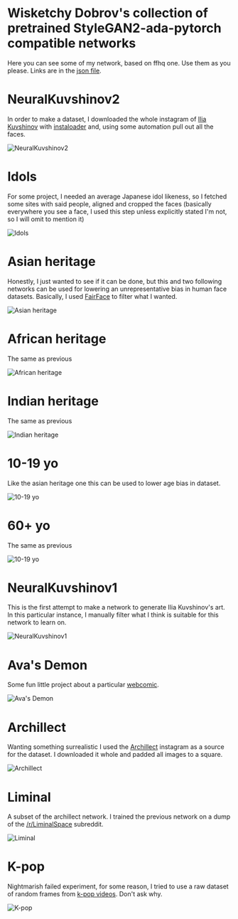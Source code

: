 # Wisketchy Dobrov's collection of pretrained StyleGAN2-ada-pytorch compatible networks

Here you can see some of my network, based on ffhq one. Use them as you please.
Links are in the [json file](https://raw.githubusercontent.com/dobrosketchkun/wd_network_zoo/main/wd_networks.json).

# NeuralKuvshinov2 

In order to make a dataset, I downloaded the whole instagram of [Ilia Kuvshinov](https://www.instagram.com/kuvshinov_ilya/) with [instaloader](https://instaloader.github.io/) and, using some automation pull out all the faces.

![NeuralKuvshinov2 ](https://raw.githubusercontent.com/dobrosketchkun/wd_network_zoo/main/files/nkv2_v3.jpg)

# Idols

For some project, I needed an average Japanese idol likeness, so I fetched some sites with said people, aligned and cropped the faces (basically everywhere you see a face, I used this step unless explicitly stated I'm not, so I will omit to mention it) 

![Idols](https://raw.githubusercontent.com/dobrosketchkun/wd_network_zoo/main/files/idols_v5.jpg)

# Asian heritage

Honestly, I just wanted to see if it can be done, but this and two following networks can be used for lowering an unrepresentative bias in human face datasets.
Basically, I used [FairFace](https://github.com/dchen236/FairFace) to filter what I wanted.

![Asian heritage](https://raw.githubusercontent.com/dobrosketchkun/wd_network_zoo/main/files/asian_v1.jpg)

# African heritage

The same as previous

![African heritage](https://raw.githubusercontent.com/dobrosketchkun/wd_network_zoo/main/files/black_v1.jpg)

# Indian heritage

The same as previous

![Indian heritage](https://raw.githubusercontent.com/dobrosketchkun/wd_network_zoo/main/files/indian_v1.jpg)

# 10-19 yo
Like the asian heritage one this can be used to lower age bias in dataset.

![10-19 yo](https://raw.githubusercontent.com/dobrosketchkun/wd_network_zoo/main/files/10-19.jpg)

# 60+ yo
The same as previous

![10-19 yo](https://raw.githubusercontent.com/dobrosketchkun/wd_network_zoo/main/files/60+.jpg)

# NeuralKuvshinov1

This is the first attempt to make a network to generate Ilia Kuvshinov's art. In this particular instance, I manually filter what I think is suitable for this network to learn on.

![NeuralKuvshinov1](https://raw.githubusercontent.com/dobrosketchkun/wd_network_zoo/main/files/nkv1_v27.jpg)

# Ava's Demon

Some fun little project about a particular [webcomic](https://www.avasdemon.com/).

![Ava's Demon](https://raw.githubusercontent.com/dobrosketchkun/wd_network_zoo/main/files/avasdemon_v1.jpg)

# Archillect

Wanting something surrealistic I used the [Archillect](https://www.instagram.com/archillect/?hl=en) instagram as a source for the dataset. I downloaded it whole and padded all images to a square.

![Archillect](https://raw.githubusercontent.com/dobrosketchkun/wd_network_zoo/main/files/archillect_v22.jpg)

# Liminal

A subset of the archillect network. I trained the previous network on a dump of the [/r/LiminalSpace](https://www.reddit.com/r/LiminalSpace) subreddit.

![Liminal](https://raw.githubusercontent.com/dobrosketchkun/wd_network_zoo/main/files/liminal_v1.jpg)


# K-pop

Nightmarish failed experiment, for some reason, I tried to use a raw dataset of random frames from [k-pop videos](https://www.youtube.com/channel/UCaO6TYtlC8U5ttz62hTrZgg/videos). Don't ask why.

![K-pop](https://raw.githubusercontent.com/dobrosketchkun/wd_network_zoo/main/files/kpop_v1.jpg)

